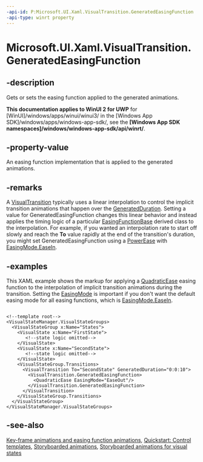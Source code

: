 ```yaml
---
-api-id: P:Microsoft.UI.Xaml.VisualTransition.GeneratedEasingFunction
-api-type: winrt property
---
```


<!-- Property syntax
public Windows.UI.Xaml.Media.Animation.EasingFunctionBase GeneratedEasingFunction { get;  set; }
-->

# Microsoft.UI.Xaml.VisualTransition.GeneratedEasingFunction

## -description
Gets or sets the easing function applied to the generated animations.

**This documentation applies to WinUI 2 for UWP** for [WinUI]/windows/apps/winui/winui3/ in the [Windows App SDK]/windows/apps/windows-app-sdk/, see the **[Windows App SDK namespaces]/windows/windows-app-sdk/api/winrt/**.

## -property-value
An easing function implementation that is applied to the generated animations.

## -remarks
A [VisualTransition](visualtransition.md) typically uses a linear interpolation to control the implicit transition animations that happen over the [GeneratedDuration](visualtransition_generatedduration.md). Setting a value for GeneratedEasingFunction changes this linear behavior and instead applies the timing logic of a particular [EasingFunctionBase](../microsoft.ui.xaml.media.animation/easingfunctionbase.md) derived class to the interpolation. For example, if you wanted an interpolation rate to start off slowly and reach the **To** value rapidly at the end of the transition's duration, you might set GeneratedEasingFunction using a [PowerEase](../microsoft.ui.xaml.media.animation/powerease.md) with [EasingMode.EaseIn](../microsoft.ui.xaml.media.animation/easingmode.md).

## -examples
This XAML example shows the markup for applying a [QuadraticEase](../microsoft.ui.xaml.media.animation/quadraticease.md) easing function to the interpolation of implicit transition animations during the transition. Setting the [EasingMode](../microsoft.ui.xaml.media.animation/easingfunctionbase_easingmode.md) is important if you don't want the default easing mode for all easing functions, which is [EasingMode.EaseIn](../microsoft.ui.xaml.media.animation/easingmode.md).

```xaml

<!--template root-->
<VisualStateManager.VisualStateGroups>
  <VisualStateGroup x:Name="States">
    <VisualState x:Name="FirstState">
       <!--state logic omitted-->
    </VisualState>
    <VisualState x:Name="SecondState">
       <!--state logic omitted-->
    </VisualState>
    <VisualStateGroup.Transitions>
      <VisualTransition To="SecondState" GeneratedDuration="0:0:10">
        <VisualTransition.GeneratedEasingFunction>
          <QuadraticEase EasingMode="EaseOut"/>
        </VisualTransition.GeneratedEasingFunction>
      </VisualTransition>
    </VisualStateGroup.Transitions>
  </VisualStateGroup>
</VisualStateManager.VisualStateGroups>
```



## -see-also
[Key-frame animations and easing function animations](/windows/uwp/graphics/key-frame-and-easing-function-animations), [Quickstart: Control templates](/previous-versions/windows/apps/hh465374(v=win.10)), [Storyboarded animations](/windows/uwp/graphics/storyboarded-animations), [Storyboarded animations for visual states](/previous-versions/windows/apps/jj819808(v=win.10))
